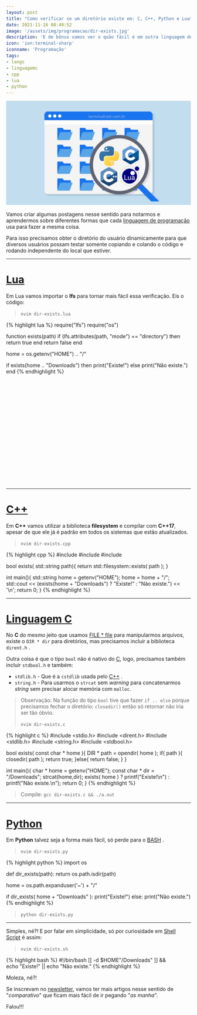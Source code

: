 ```yaml
---
layout: post
title: "Como verificar se um diretório existe em: C, C++, Python e Lua"
date: 2021-11-16 08:49:52
image: '/assets/img/programacao/dir-exists.jpg'
description: 'E de bônus vamos ver o quão fácil é em outra linguagem de programação.'
icon: 'ion:terminal-sharp'
iconname: 'Programação'
tags:
- langs
- linguagemc
- cpp
- lua
- python
---
```


![Como verificar se um diretório existe em: C, C++, Python e Lua](/assets/img/programacao/dir-exists.jpg)

Vamos criar algumas postagens nesse sentido para notarmos e aprendermos sobre diferentes formas que cada [linguagem de programação](https://terminalroot.com.br/2019/10/linguagem-de-programacao.html) usa para fazer a mesma coisa.

Para isso precisamos obter o diretório do usuário dinamicamente para que diversos usuários possam testar somente copiando e colando o código e rodando independente do local que estiver.

---

# [Lua](https://terminalroot.com.br/lua)
Em Lua vamos importar o **lfs** para tornar mais fácil essa verificação. Eis o código:
> `nvim dir-exists.lua`

{% highlight lua %}
require("lfs")
require("os")

function exists(path)
  if (lfs.attributes(path, "mode") == "directory") then
    return true
  end
  return false
end

home = os.getenv("HOME") .. "/"

if exists(home .. "Downloads") then
  print("Existe!")
else 
  print("Não existe.")
end
{% endhighlight %}


<!-- QUADRADO -->
<script async src="//pagead2.googlesyndication.com/pagead/js/adsbygoogle.js"></script>
<ins class="adsbygoogle"
style="display:inline-block;width:336px;height:280px"
data-ad-client="ca-pub-2838251107855362"
data-ad-slot="5351066970"></ins>
<script>
(adsbygoogle = window.adsbygoogle || []).push({});
</script>

---

# [C++](https://terminalroot.com.br/cpp)
Em **C++** vamos utilizar a biblioteca **filesystem** e compilar com **C++17**, apesar de que ele já é padrão em todos os sistemas que estão atualizados.
> `nvim dir-exists.cpp`

{% highlight cpp %}
#include <iostream>
#include <filesystem>
#include <cstdlib>

bool exists( std::string path){
  return std::filesystem::exists( path );
}

int main(){
  std::string home = getenv("HOME");
  home = home + "/";
  std::cout << (exists(home + "Downloads") ? "Existe!" : "Não existe.") << '\n';
  return 0;
}
{% endhighlight %}

---

# [Linguagem C](https://terminalroot.com.br/tags#linguagemc)
No **C** do mesmo jeito que usamos [FILE * file](https://terminalroot.com.br/2014/12/linguagem-c-utilizando-as-funcoes-fopen.html) para manipularmos arquivos, existe o `DIR * dir` para diretórios, mas precisamos incluir a biblioteca `dirent.h` .

Outra coisa é que o tipo `bool` não é nativo do [C](https://terminalroot.com.br/tags#linguagemc), logo, precisamos também incluir `stdbool.h` e também:
+ `stdlib.h` - Que é a `cstdlib` usada pelo [C++](https://terminalroot.com.br/cpp) .
+ `string.h` - Para usarmos o `strcat` sem *warning* para concatenarmos *string* sem precisar alocar memória com `malloc`.

> Observação: Na função do tipo `bool` tive que fazer `if .. else` porque precisamos fechar o diretório: `closedir()` então só retornar não iria ser tão óbvio.
> 
> `nvim dir-exists.c`

{% highlight c %}
#include <stdio.h>
#include <dirent.h>
#include <stdlib.h>
#include <string.h>
#include <stdbool.h>

bool exists( const char * home ){
  DIR * path = opendir( home ); 
  if( path ){
    closedir( path );
    return true;
  }else{
    return false;
  }
}

int main(){
  char * home = getenv("HOME");
  const char * dir = "/Downloads";
  strcat(home,dir);
  exists( home ) ? printf("Existe!\n") : printf("Não existe.\n");
  return 0;
}
{% endhighlight %}
> Compile: `gcc dir-exists.c && ./a.out`

---

<!-- RETANGULO LARGO 2 -->
<script async src="//pagead2.googlesyndication.com/pagead/js/adsbygoogle.js"></script>
<ins class="adsbygoogle"
style="display:block; text-align:center;"
data-ad-layout="in-article"
data-ad-format="fluid"
data-ad-client="ca-pub-2838251107855362"
data-ad-slot="8549252987"></ins>
<script>
(adsbygoogle = window.adsbygoogle || []).push({});
</script>

# [Python](https://terminalroot.com.br/tags#python)
Em **Python** talvez seja a forma mais fácil, só perde para o [BASH](https://terminalroot.com.br/shell) .
> `nvim dir-exists.py`

{% highlight python %}
import os

def dir_exists(path):
  return os.path.isdir(path)

home = os.path.expanduser('~') + "/"

if dir_exists( home + "Downloads" ):
    print("Existe!")
else:
    print("Não existe.")
{% endhighlight %}
> `python dir-exists.py`

---

Simples, né?! E por falar em simplicidade, só por curiosidade em [Shell Script](https://terminalroot.com.br/shell) é assim:
> `nvim dir-exists.sh`

{% highlight bash %}
#!/bin/bash
[[ -d $HOME"/Downloads" ]] && \
  echo "Existe!" || echo "Não existe."
{% endhighlight %}

Moleza, né?!

Se inscrevam no [newsletter](https://terminalroot.com.br/newsletter), vamos ter mais artigos nesse sentido de "*comparativo*" que ficam mais fácil de ir pegando "*as manha*".

Falou!!!
